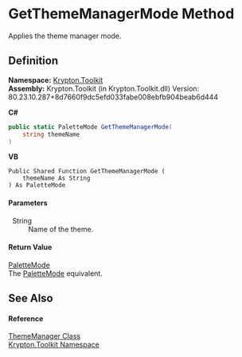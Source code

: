 # GetThemeManagerMode Method


Applies the theme manager mode.



## Definition
**Namespace:** <a href="79d2eac2-21f4-54ff-7552-b20c33c30600.md">Krypton.Toolkit</a>  
**Assembly:** Krypton.Toolkit (in Krypton.Toolkit.dll) Version: 80.23.10.287+8d7660f9dc5efd033fabe008ebfb904beab6d444

**C#**
``` C#
public static PaletteMode GetThemeManagerMode(
	string themeName
)
```
**VB**
``` VB
Public Shared Function GetThemeManagerMode ( 
	themeName As String
) As PaletteMode
```



#### Parameters
<dl><dt>  String</dt><dd>Name of the theme.</dd></dl>

#### Return Value
<a href="5a763116-fcba-0451-7e14-4d1c25fa237f.md">PaletteMode</a>  
The <a href="5a763116-fcba-0451-7e14-4d1c25fa237f.md">PaletteMode</a> equivalent.

## See Also


#### Reference
<a href="c3557dc0-134b-b1fa-5e72-c57856c5b309.md">ThemeManager Class</a>  
<a href="79d2eac2-21f4-54ff-7552-b20c33c30600.md">Krypton.Toolkit Namespace</a>  
